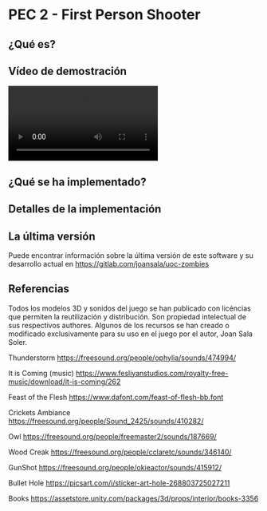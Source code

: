 PEC 2 - First Person Shooter
============================

¿Qué es?
--------

Vídeo de demostración
---------------------

![Demo](Resources/demo.webm)

¿Qué se ha implementado?
------------------------

Detalles de la implementación
-----------------------------

La última versión
-----------------

Puede encontrar información sobre la última versión de este software y su
desarrollo actual en https://gitlab.com/joansala/uoc-zombies

Referencias
-----------

Todos los modelos 3D y sonidos del juego se han publicado con licéncias que
permiten la reutilización y distribución. Son propiedad intelectual de sus
respectivos authores. Algunos de los recursos se han creado o modificado
exclusivamente para su uso en el juego por el autor, Joan Sala Soler.


Thunderstorm
https://freesound.org/people/ophylia/sounds/474994/

It is Coming (music)
https://www.fesliyanstudios.com/royalty-free-music/download/it-is-coming/262

Feast of the Flesh
https://www.dafont.com/feast-of-flesh-bb.font

Crickets Ambiance
https://freesound.org/people/Sound_2425/sounds/410282/

Owl
https://freesound.org/people/freemaster2/sounds/187669/

Wood Creak
https://freesound.org/people/cclaretc/sounds/346140/

GunShot
https://freesound.org/people/okieactor/sounds/415912/

Bullet Hole
https://picsart.com/i/sticker-art-hole-268803725027211

Books
https://assetstore.unity.com/packages/3d/props/interior/books-3356
